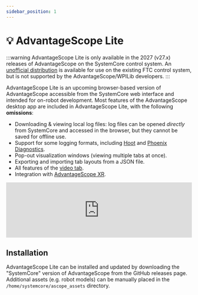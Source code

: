 ```yaml
---
sidebar_position: 1
---
```


# 💡 AdvantageScope Lite

:::warning
AdvantageScope Lite is only available in the 2027 (v27.x) releases of AdvantageScope on the SystemCore control system. An [unofficial distribution](/overview/installation#unofficial-distributions) is available for use on the existing FTC control system, but is not supported by the AdvantageScope/WPILib developers.
:::

AdvantageScope Lite is an upcoming browser-based version of AdvantageScope accessible from the SystemCore web interface and intended for on-robot development. Most features of the AdvantageScope desktop app are included in AdvantageScope Lite, with the following **omissions**:

- Downloading & viewing local log files: log files can be opened _directly_ from SystemCore and accessed in the browser, but they cannot be saved for offline use.
- Support for some logging formats, including [Hoot](https://v6.docs.ctr-electronics.com/en/stable/docs/api-reference/api-usage/signal-logging.html) and [Phoenix Diagnostics](/overview/live-sources/phoenix-diagnostics).
- Pop-out visualization windows (viewing multiple tabs at once).
- Exporting and importing tab layouts from a JSON file.
- All features of the [video tab](/tab-reference/video).
- Integration with [AdvantageScope XR](/tab-reference/3d-field/advantagescope-xr).

<iframe width="100%" style={{"aspect-ratio": "16 / 9"}} src="https://www.youtube.com/embed/lHsak9Mmx2M" title="AdvantageScope Lite Demo" frameborder="0" allow="accelerometer; autoplay; clipboard-write; encrypted-media; gyroscope; picture-in-picture; web-share" referrerpolicy="strict-origin-when-cross-origin" allowfullscreen></iframe>

## Installation

AdvantageScope Lite can be installed and updated by downloading the "SystemCore" version of AdvantageScope from the GitHub releases page. Additional assets (e.g. robot models) can be manually placed in the `/home/systemcore/ascope_assets` directory.
